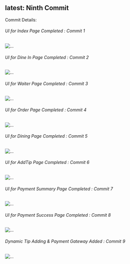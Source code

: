 <h2>latest: Ninth Commit</h2>
<p>Commit Details:</p>
<h6>UI for Index Page Completed : Commit 1</h6>
<img src="./git-images/index.png" alt="...">
<h6>UI for Dine In Page Completed : Commit 2</h6>
<img src="./git-images/dinein.png" alt="...">
<h6>UI for Waiter Page Completed : Commit 3</h6>
<img src="./git-images/waiter.png" alt="...">
<h6>UI for Order Page Completed : Commit 4</h6>
<img src="./git-images/order.png" alt="...">
<h6>UI for Dining Page Completed : Commit 5</h6>
<img src="./git-images/dining.png" alt="...">
<h6>UI for AddTip Page Completed : Commit 6</h6>
<img src="./git-images/tip.png" alt="...">
<h6>UI for Payment Summary Page Completed : Commit 7</h6>
<img src="./git-images/payment-summary.png" alt="...">
<h6>UI for Payment Success Page Completed : Commit 8</h6>
<img src="./git-images/payment-success.png" alt="...">
<h6>Dynamic Tip Adding & Payment Gateway Added : Commit 9</h6>
<img src="./git-images/razorpay-gateway.png" alt="...">